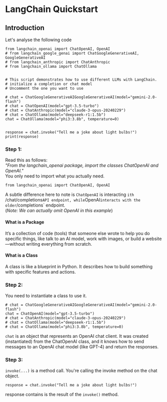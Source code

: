 # LangChain Quickstart
## Introduction
Let's analyse the following code
```
from langchain_openai import ChatOpenAI, OpenAI
# from langchain_google_genai import ChatGoogleGenerativeAI, GoogleGenerativeAI
# from langchain_anthropic import ChatAnthropic
# from langchain_ollama import ChatOllama


# This script demonstrates how to use different LLMs with LangChain.
# initialize a completion or chat model
# Uncomment the one you want to use

# chat = ChatGoogleGenerativeAIGoogleGenerativeAI(model="gemini-2.0-flash")
# chat = ChatOpenAI(model="gpt-3.5-turbo")
# chat = ChatAnthropic(model="claude-3-opus-20240229")
# chat = ChatOllama(model="deepseek-r1:1.5b")
chat = ChatOllama(model="phi3:3.8b", temperature=0)


response = chat.invoke("Tell me a joke about light bulbs!")
print(response)
```

### Step 1:
Read this as follows: <br>
_"From the langchain_openai package, import the classes ChatOpenAI and OpenAI."_ <br>
You only need to import what you actually need.
```
from langchain_openai import ChatOpenAI, OpenAI
```
A subtle difference here to note is `ChatOpenAI` is interacting `ith `/chat/completions` API endpoint, while `OpenAI` interacts with the older `/completions` endpoint.<br>
(_Note: We can actually omit OpenAI in this example_)

#### What is a Package
It’s a collection of code (tools) that someone else wrote to help you do specific things, like talk to an AI model, work with images, or build a website—without writing everything from scratch.

#### What is a Class
A class is like a blueprint in Python. It describes how to build something with specific features and actions.

### Step 2:
You need to instantiate a class to use it.
```
# chat = ChatGoogleGenerativeAIGoogleGenerativeAI(model="gemini-2.0-flash")
chat = ChatOpenAI(model="gpt-3.5-turbo")
# chat = ChatAnthropic(model="claude-3-opus-20240229")
# chat = ChatOllama(model="deepseek-r1:1.5b")
# chat = ChatOllama(model="phi3:3.8b", temperature=0)
```
`chat` is an object that represents an OpenAI chat client.
It was created (instantiated) from the ChatOpenAI class, and it knows how to send messages to an OpenAI chat model (like GPT-4) and return the responses.

### Step 3:
`invoke(...)` is a method call. You're calling the invoke method on the chat object.
```
response = chat.invoke("Tell me a joke about light bulbs!")
```
response contains is the result of the `invoke()` method.
